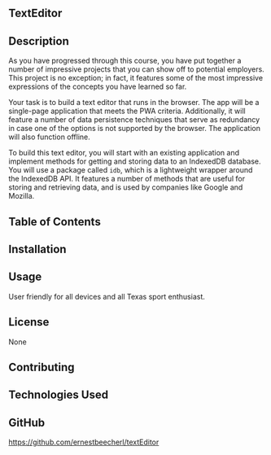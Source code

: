  ## TextEditor  
  
  ## Description
  As you have progressed through this course, you have put together a number of impressive projects that you can show off to potential employers. This project is no exception; in fact, it features some of the most impressive expressions of the concepts you have learned so far.

Your task is to build a text editor that runs in the browser. The app will be a single-page application that meets the PWA criteria. Additionally, it will feature a number of data persistence techniques that serve as redundancy in case one of the options is not supported by the browser. The application will also function offline.

To build this text editor, you will start with an existing application and implement methods for getting and storing data to an IndexedDB database. You will use a package called `idb`, which is a lightweight wrapper around the IndexedDB API. It features a number of methods that are useful for storing and retrieving data, and is used by companies like Google and Mozilla.

  
  ## Table of Contents
  
  
  ## Installation
  
  
  ## Usage
  User friendly for all devices and all Texas sport enthusiast.
  
  ## License
  None
  
  ## Contributing
  
  
  ## Technologies Used

## GitHub
https://github.com/ernestbeecherl/textEditor


  